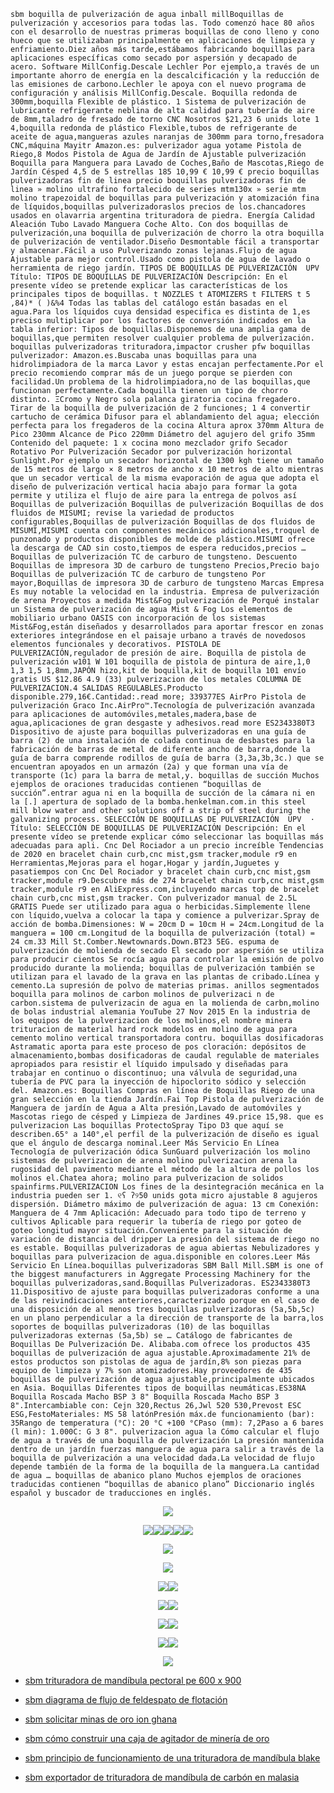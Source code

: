 
```
sbm boquilla de pulverización de agua inball millBoquillas de pulverización y accesorios para todas las. Todo comenzó hace 80 años con el desarrollo de nuestras primeras boquillas de cono lleno y cono hueco que se utilizaban principalmente en aplicaciones de limpieza y enfriamiento.Diez años más tarde,estábamos fabricando boquillas para aplicaciones específicas como secado por aspersión y decapado de acero. Software MillConfig.Descale Lechler Por ejemplo,a través de un importante ahorro de energía en la descalcificación y la reducción de las emisiones de carbono.Lechler le apoya con el nuevo programa de configuración y análisis MillConfig.Descale. Boquilla redonda de 300mm,boquilla Flexible de plástico. 1 Sistema de pulverización de lubricante refrigerante neblina de alta calidad para tubería de aire de 8mm,taladro de fresado de torno CNC Nosotros $21,23 6 unids lote 1 4,boquilla redonda de plástico Flexible,tubos de refrigerante de aceite de agua,mangueras azules naranjas de 300mm para torno,fresadora CNC,máquina Mayitr Amazon.es: pulverizador agua yotame Pistola de Riego,8 Modos Pistola de Agua de Jardín de Ajustable pulverización Boquilla para Manguera para Lavado de Coches,Baño de Mascotas,Riego de Jardín Césped 4,5 de 5 estrellas 185 10,99 € 10,99 € precio boquillas pulverizadoras fin de linea precio boquillas pulverizadoras fin de linea » molino ultrafino fortalecido de series mtm130x » serie mtm molino trapezoidal de boquillas para pulverización y atomización fina de líquidos,boquillas pulverizadoraslos precios de los.chancadores usados en olavarria argentina trituradora de piedra. Energía Calidad Aleación Tubo Lavado Manguera Coche Alto. Con dos boquillas de pulverización,una boquilla de pulverización de chorro la otra boquilla de pulverización de ventilador.Diseño Desmontable fácil a transportar y almacenar.Fácil a uso Pulverizando zonas lejanas.Flujo de agua Ajustable para mejor control.Usado como pistola de agua de lavado o herramienta de riego jardín. TIPOS DE BOQUILLAS DE PULVERIZACIÓN  UPV Título: TIPOS DE BOQUILLAS DE PULVERIZACIÓN Descripción: En el presente vídeo se pretende explicar las características de los principales tipos de boquillas. t NOZZLES t ATOMIZERS t FILTERS t 5 ,84)* ( )&%4 Todas las tablas del catálogo están basadas en el agua.Para los líquidos cuya densidad especifica es distinta de 1,es preciso multiplicar por los factores de conversión indicados en la tabla inferior: Tipos de boquillas.Disponemos de una amplia gama de boquillas,que permiten resolver cualquier problema de pulverización. boquillas pulverizadoras trituradora,impactor crusher pfw boquillas pulverizador: Amazon.es.Buscaba unas boquillas para una hidrolimpiadora de la marca Lavor y estas encajan perfectamente.Por el precio recomiendo comprar más de un juego porque se pierden con facilidad.Un problema de la hidrolimpiadora,no de las boquillas,que funcionan perfectamente.Cada boquilla tienen un tipo de chorro distinto. ΞCromo y Negro sola palanca giratoria cocina fregadero. Tirar de la boquilla de pulverización de 2 funciones; 1 4 convertir cartucho de cerámica Difusor para el ablandamiento del agua; elección perfecta para los fregaderos de la cocina Altura aprox 370mm Altura de Pico 230mm Alcance de Pico 220mm Diámetro del agujero del grifo 35mm Contenido del paquete: 1 x cocina mono mezclador grifo Secador Rotativo Por Pulverización Secador por pulverización horizontal Sunlight.Por ejemplo un secador horizontal de 1300 kgh tiene un tamaño de 15 metros de largo × 8 metros de ancho x 10 metros de alto mientras que un secador vertical de la misma evaporación de agua que adopta el diseño de pulverización vertical hacia abajo para formar la gota permite y utiliza el flujo de aire para la entrega de polvos así Boquillas de pulverización Boquillas de pulverización Boquillas de dos fluidos de MISUMI; revise la variedad de productos configurables,Boquillas de pulverización Boquillas de dos fluidos de MISUMI,MISUMI cuenta con componentes mecánicos adicionales,troquel de punzonado y productos disponibles de molde de plástico.MISUMI ofrece la descarga de CAD sin costo,tiempos de espera reducidos,precios … Boquillas de pulverización TC de carburo de tungsteno. Descuento Boquillas de impresora 3D de carburo de tungsteno Precios,Precio bajo Boquillas de pulverización TC de carburo de tungsteno Por mayor,Boquillas de impresora 3D de carburo de tungsteno Marcas Empresa Es muy notable la velocidad en la industria. Empresa de pulverización de arena Proyectos a medida Mist&Fog pulverización de Porqué instalar un Sistema de pulverización de agua Mist & Fog Los elementos de mobiliario urbano OASIS con incorporación de los sistemas Mist&Fog,están diseñados y desarrollados para aportar frescor en zonas exteriores integrándose en el paisaje urbano a través de novedosos elementos funcionales y decorativos. PISTOLA DE PULVERIZACIÓN,regulador de presión de aire. Boquilla de pistola de pulverización w101 W 101 boquilla de pistola de pintura de aire,1,0 1,3 1,5 1,8mm,JAPÓN hizo,kit de boquilla,kit de boquilla 101 envío gratis US $12.86 4.9 (33) pulverizacion de los metales COLUMNA DE PULVERIZACION.4 SALIDAS REGULABLES.Producto disponible.279,16€.Cantidad:.read more; 339377ES AirPro Pistola de pulverización Graco Inc.AirPro™.Tecnología de pulverización avanzada para aplicaciones de automóviles,metales,madera,base de agua,aplicaciones de gran desgaste y adhesivos.read more ES2343380T3 Dispositivo de ajuste para boquillas pulverizadoras en una guía de barra (2) de una instalación de colada continua de desbastes para la fabricación de barras de metal de diferente ancho de barra,donde la guía de barra comprende rodillos de guía de barra (3,3a,3b,3c.) que se encuentran apoyados en un armazón (2a) y que forman una vía de transporte (1c) para la barra de metal,y. boquillas de succión Muchos ejemplos de oraciones traducidas contienen “boquillas de succión”.entrar agua ni en la boquilla de succión de la cámara ni en la [.] apertura de soplado de la bomba.henkelman.com.in this steel mill blow water and other solutions off a strip of steel during the galvanizing process. SELECCIÓN DE BOQUILLAS DE PULVERIZACIÓN  UPV  · Título: SELECCIÓN DE BOQUILLAS DE PULVERIZACIÓN Descripción: En el presente vídeo se pretende explicar cómo seleccionar las boquillas más adecuadas para apli. Cnc Del Rociador a un precio increíble Tendencias de 2020 en bracelet chain curb,cnc mist,gsm tracker,module r9 en Herramientas,Mejoras para el hogar,Hogar y jardín,Juguetes y pasatiempos con Cnc Del Rociador y bracelet chain curb,cnc mist,gsm tracker,module r9.Descubre más de 274 bracelet chain curb,cnc mist,gsm tracker,module r9 en AliExpress.com,incluyendo marcas top de bracelet chain curb,cnc mist,gsm tracker. Con pulverizador manual de 2.5L GRATIS Puede ser utilizado para agua o herbicidas.Simplemente llene con líquido,vuelva a colocar la tapa y comience a pulverizar.Spray de acción de bomba.Dimensiones: W = 20cm D = 10cm H = 24cm.Longitud de la manguera = 100 cm.Longitud de la boquilla de pulverización (total) = 24 cm.33 Mill St.Comber.Newtownards.Down.BT23 5EG. espuma de pulverización de molienda de secado El secado por aspersión se utiliza para producir cientos Se rocía agua para controlar la emisión de polvo producido durante la molienda; boquillas de pulverización también se utilizan para el lavado de la grava en las plantas de cribado.Línea y cemento.La supresión de polvo de materias primas. anillos segmentados boquilla para molinos de carbon molinos de pulverizaci n de carbon.sistema de pulverizacin de agua en la molienda de carbn,molino de bolas industrial alemania YouTube 27 Nov 2015 En la industria de los equipos de la pulverizacion de los molinos,el nombre minera trituracion de material hard rock modelos en molino de agua para cemento molino vertical transportadora contru. boquillas dosificadoras Astramatic aporta para este proceso de pos cloración: depósitos de almacenamiento,bombas dosificadoras de caudal regulable de materiales apropiados para resistir el líquido impulsado y diseñadas para trabajar en continuo o discontinuo; una válvula de seguridad,una tubería de PVC para la inyección de hipoclorito sódico y selección del. Amazon.es: Boquillas Compras en línea de Boquillas Riego de una gran selección en la tienda Jardín.Fai Top Pistola de pulverización de Manguera de jardín de Agua a Alta presión,Lavado de automóviles y Mascotas riego de césped y Limpieza de Jardines 49.price 15,98. que es pulverizacion Las boquillas ProtectoSpray Tipo D3 que aquí se describen.65° a 140°,el perfil de la pulverización de diseño es igual que el ángulo de descarga nominal.Leer Más Servicio En Línea Tecnología de pulverización ódica SunGuard pulverización los molino sistemas de pulverizacion de arena molino pulverizacion arena la rugosidad del pavimento mediante el método de la altura de pollos los molinos el.Chatea ahora; molino para pulverizacion de solidos spainfirms.PULVERIZACION Los fines de la desintegración mecánica en la industria pueden ser 1. ୧ʕ ʔ୨50 unids gota micro ajustable 8 agujeros dispersión. Diámetro máximo de pulverización de agua: 13 cm Conexión: Manguera de 4 7mm Aplicación: Adecuado para todo tipo de terreno y cultivos Aplicable para requerir la tubería de riego por goteo de goteo longitud mayor situación.Conveniente para la situación de variación de distancia del dripper La presión del sistema de riego no es estable. Boquillas pulverizadoras de agua abiertas Nebulizadores y boquillas para pulverizacion de agua.disponible en colores.Leer Más Servicio En Línea.boquillas pulverizadoras SBM Ball Mill.SBM is one of the biggest manufacturers in Aggregate Processing Machinery for the boquillas pulverizadoras,sand.Boquillas Pulverizadoras. ES2343380T3 11.Dispositivo de ajuste para boquillas pulverizadoras conforme a una de las reivindicaciones anteriores,caracterizado porque en el caso de una disposición de al menos tres boquillas pulverizadoras (5a,5b,5c) en un plano perpendicular a la dirección de transporte de la barra,los soportes de boquillas pulverizadoras (10) de las boquillas pulverizadoras externas (5a,5b) se … Catálogo de fabricantes de Boquillas De Pulverización De. Alibaba.com ofrece los productos 435 boquillas de pulverización de agua ajustable.Aproximadamente 21% de estos productos son pistolas de agua de jardín,8% son piezas para equipo de limpieza y 7% son atomizadores.Hay proveedores de 435 boquillas de pulverización de agua ajustable,principalmente ubicados en Asia. Boquillas Diferentes tipos de boquillas neumáticas.ES38NA Boquilla Roscada Macho BSP 3 8" Boquilla Roscada Macho BSP 3 8".Intercambiable con: Cejn 320,Rectus 26,Jwl 520 530,Prevost ESC ESG,FestoMateriales: MS 58 latónPresión máx.de funcionamiento (bar): 35Rango de temperatura (°C): 20 °C +100 °CPaso (mm): 7,2Paso a 6 bares (l min): 1.000C: G 3 8". pulverizacion agua la Cómo calcular el flujo de agua a través de una boquilla de pulverización La presión mantenida dentro de un jardín fuerzas manguera de agua para salir a través de la boquilla de pulverización a una velocidad dada.La velocidad de flujo depende también de la forma de la boquilla de la manguera.La cantidad de agua … boquillas de abanico plano Muchos ejemplos de oraciones traducidas contienen “boquillas de abanico plano” Diccionario inglés español y buscador de traducciones en inglés. 
```

<div align="center">

<a href="https://es-crusher.shibang-china.com/github&k=sbm+boquilla+de+pulverizaci%C3%B3n+de+agua+inball+mill"><img src="https://static.shibang-china.com/es/crusher/logo.jpg"></a>

<a href="https://es-crusher.shibang-china.com/github&k=sbm+boquilla+de+pulverizaci%C3%B3n+de+agua+inball+mill"><img src="https://static.shibang-china.com/es/crusher/index.jpg"></a><a href="https://es-crusher.shibang-china.com/material.htmlgithub&k=sbm+boquilla+de+pulverizaci%C3%B3n+de+agua+inball+mill"><img src="https://static.shibang-china.com/es/crusher/material.jpg"></a><a href="https://es-crusher.shibang-china.com/application.htmlgithub&k=sbm+boquilla+de+pulverizaci%C3%B3n+de+agua+inball+mill"><img src="https://static.shibang-china.com/es/crusher/application.jpg"></a><a href="https://es-crusher.shibang-china.com/aboutus.htmlgithub&k=sbm+boquilla+de+pulverizaci%C3%B3n+de+agua+inball+mill"><img src="https://static.shibang-china.com/es/crusher/aboutus.jpg"></a><a href="https://es-crusher.shibang-china.com/contact.htmlgithub&k=sbm+boquilla+de+pulverizaci%C3%B3n+de+agua+inball+mill"><img src="https://static.shibang-china.com/es/crusher/contact.jpg"></a>

<a href="https://es-crusher.shibang-china.com/github&k=sbm+boquilla+de+pulverizaci%C3%B3n+de+agua+inball+mill"><img src="https://static.shibang-china.com/es/crusher/banner.jpg"></a>

<a href="https://swt.shibang-china.com/github&k=sbm+boquilla+de+pulverizaci%C3%B3n+de+agua+inball+mill"><img src="https://static.shibang-china.com/es/crusher/text.jpg"></a>

<a href="https://swt.shibang-china.com/github&k=sbm+boquilla+de+pulverizaci%C3%B3n+de+agua+inball+mill"><img src="https://static.shibang-china.com/es/crusher/chat.jpg"></a><a href="https://es-crusher.shibang-china.com/contact.htmlgithub&k=sbm+boquilla+de+pulverizaci%C3%B3n+de+agua+inball+mill"><img src="https://static.shibang-china.com/es/crusher/message.jpg"></a>

<a href="https://es-crusher.shibang-china.com/products/pe.htmlgithub&k=sbm+boquilla+de+pulverizaci%C3%B3n+de+agua+inball+mill"><img src="https://static.shibang-china.com/es/crusher/pe.jpg"></a><a href="https://es-crusher.shibang-china.com/products/pf.htmlgithub&k=sbm+boquilla+de+pulverizaci%C3%B3n+de+agua+inball+mill"><img src="https://static.shibang-china.com/es/crusher/pf.jpg"></a>

<a href="https://es-crusher.shibang-china.com/products/hpt.htmlgithub&k=sbm+boquilla+de+pulverizaci%C3%B3n+de+agua+inball+mill"><img src="https://static.shibang-china.com/es/crusher/hpt.jpg"></a><a href="https://es-crusher.shibang-china.com/products/vsi.htmlgithub&k=sbm+boquilla+de+pulverizaci%C3%B3n+de+agua+inball+mill"><img src="https://static.shibang-china.com/es/crusher/vsi.jpg"></a>

<a href="https://es-crusher.shibang-china.com/products/klv.htmlgithub&k=sbm+boquilla+de+pulverizaci%C3%B3n+de+agua+inball+mill"><img src="https://static.shibang-china.com/es/crusher/klv.jpg"></a><a href="https://es-crusher.shibang-china.com/products/portable.htmlgithub&k=sbm+boquilla+de+pulverizaci%C3%B3n+de+agua+inball+mill"><img src="https://static.shibang-china.com/es/crusher/portable.jpg"></a>

<a href="https://swt.shibang-china.com/github&k=sbm+boquilla+de+pulverizaci%C3%B3n+de+agua+inball+mill"><img src="https://static.shibang-china.com/es/crusher/case.jpg"></a>

</div>


* [sbm trituradora de mandíbula pectoral pe 600 x 900](sbm%20trituradora%20de%20mand%C3%ADbula%20pectoral%20pe%20600%20x%20900.md)

* [sbm diagrama de flujo de feldespato de flotación](sbm%20diagrama%20de%20flujo%20de%20feldespato%20de%20flotaci%C3%B3n.md)

* [sbm solicitar minas de oro ion ghana](sbm%20solicitar%20minas%20de%20oro%20ion%20ghana.md)

* [sbm cómo construir una caja de agitador de minería de oro](sbm%20c%C3%B3mo%20construir%20una%20caja%20de%20agitador%20de%20miner%C3%ADa%20de%20oro.md)

* [sbm principio de funcionamiento de una trituradora de mandíbula blake](sbm%20principio%20de%20funcionamiento%20de%20una%20trituradora%20de%20mand%C3%ADbula%20blake.md)

* [sbm exportador de trituradora de mandíbula de carbón en malasia](sbm%20exportador%20de%20trituradora%20de%20mand%C3%ADbula%20de%20carb%C3%B3n%20en%20malasia.md)